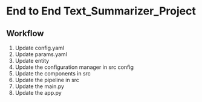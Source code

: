 # End to End Text_Summarizer_Project

## Workflow
1. Update config.yaml
2. Update params.yaml
3. Update entity
4. Update the configuration manager in src config
5. Update the components in src 
6. Update the pipeline in src
7. Update the main.py 
8. Update the app.py